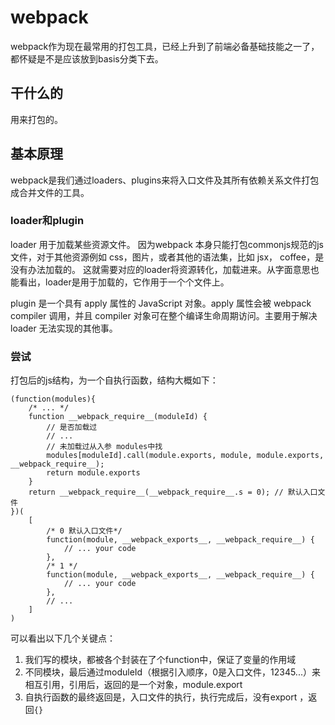 # webpack
webpack作为现在最常用的打包工具，已经上升到了前端必备基础技能之一了，都怀疑是不是应该放到basis分类下去。  

## 干什么的  
用来打包的。

## 基本原理
webpack是我们通过loaders、plugins来将入口文件及其所有依赖关系文件打包成合并文件的工具。  

### loader和plugin
loader 用于加载某些资源文件。 因为webpack 本身只能打包commonjs规范的js文件，对于其他资源例如 css，图片，或者其他的语法集，比如 jsx， coffee，是没有办法加载的。 这就需要对应的loader将资源转化，加载进来。从字面意思也能看出，loader是用于加载的，它作用于一个个文件上。

plugin 是一个具有 apply 属性的 JavaScript 对象。apply 属性会被 webpack compiler 调用，并且 compiler 对象可在整个编译生命周期访问。主要用于解决 loader 无法实现的其他事。

### 尝试
打包后的js结构，为一个自执行函数，结构大概如下：
```
(function(modules){
    /* ... */
    function __webpack_require__(moduleId) {
        // 是否加载过
        // ...
        // 未加载过从入参 modules中找
        modules[moduleId].call(module.exports, module, module.exports, __webpack_require__);
        return module.exports
    }
    return __webpack_require__(__webpack_require__.s = 0); // 默认入口文件
})(
    [
        /* 0 默认入口文件*/
        function(module, __webpack_exports__, __webpack_require__) {
            // ... your code
        },
        /* 1 */
        function(module, __webpack_exports__, __webpack_require__) {
            // ... your code
        },
        // ...
    ]
)
```

可以看出以下几个关键点：
1. 我们写的模块，都被各个封装在了个function中，保证了变量的作用域
2. 不同模块，最后通过moduleId（根据引入顺序，0是入口文件，12345...）来相互引用，引用后，返回的是一个对象，module.export
3. 自执行函数的最终返回是，入口文件的执行，执行完成后，没有export ，返回`{}`